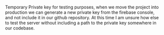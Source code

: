 Temporary Private key for testing purposes, when we move the project into 
production we can generate a new private key from the firebase console, and
not include it in our github repository. At this time I am unsure how else
to test the server without including a path to the private key somewhere in
our codebase.
